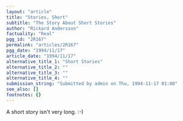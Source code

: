 ```yaml
---
layout: "article"
title: "Stories, Short"
subtitle: "The Story About Short Stories"
author: "Rickard Andersson"
factuality: "Real"
pgg_id: "2R167"
permalink: "articles/2R167"
pgg_date: "1994/11/17"
article_date: "1994/11/17"
alternative_title_1: "Short Stories"
alternative_title_2: ""
alternative_title_3: ""
alternative_title_4: ""
submission_string: "Submitted by admin on Thu, 1994-11-17 01:00"
see_also: []
footnotes: {}
---
```

<div>
<p>A short story isn't very long. :-)</p>
</div>
